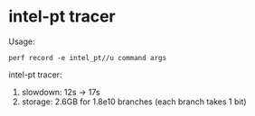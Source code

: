 # intel-pt tracer

Usage:

```shell
perf record -e intel_pt//u command args
```

intel-pt tracer:

1. slowdown: 12s -> 17s
2. storage: 2.6GB for 1.8e10 branches (each branch takes 1 bit)

